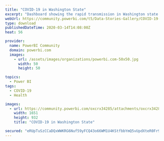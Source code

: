 ```yaml
---
title: "COVID-19 in Washington State"
excerpt: "Dashboard showing the rapid transmission in Washington state of COVID-19 in March, 2020. Data is collected from the Washington State Department of"
webUrl: https://community.powerbi.com/t5/Data-Stories-Gallery/COVID-19-in-Washington-State/m-p/974538
type: download
publishedDateTime: 2020-03-14T14:08:00Z
heat: 56

provider:
  name: PowerBI Community
  domain: powerbi.com
  images:
    - url: /assets/images/organizations/powerbi.com-50x50.jpg
      width: 50
      height: 50

topics:
  - Power BI
tags:
  - COVID-19
  - Health

images:
  - url: https://community.powerbi.com/oxcrx34285/attachments/oxcrx34285/DataStoriesGallery/3476/1/covid-19-in-wa-state.PNG
    width: 1651
    height: 932
    title: "COVID-19 in Washington State"

secured: "eRUpTuSzCCaDQxWWKRG6Nuf59yFCQ43o66WM1U4KStfbbYmQ5vUpdXteR0Fr9/TmLXpYTCHpiKlLGJ6F6PyUmp1TPcMl1EIx85j9+UdMCTf7zPNHM3SRAJbDN9lyYTBX4r5785cVQvMNuL8loEjY0zCo8SdXmY85+4D94kUeZ3zaT40aVx1Yo0x5L+i/jldz8nIwjTyvOnN4mu3m+gYXmeMJYEPaVqlP2yfoUYfNV01vOFdLz5M6A5u34zulpgHRX3xYjk9ECIqJfIAP7EBVot7auXgklRhsSmzwoD17QEndlb/Qn7SKpgIJ1mybOJa1CelltSmlEAuqyhv7qO1IjiR9rIkk7l94fvSvR3NlaOtfDv8RPLcsTiMqYR1mNd+K;/h+tnM1OAXWNc+w5WUZFuA=="
---
```


